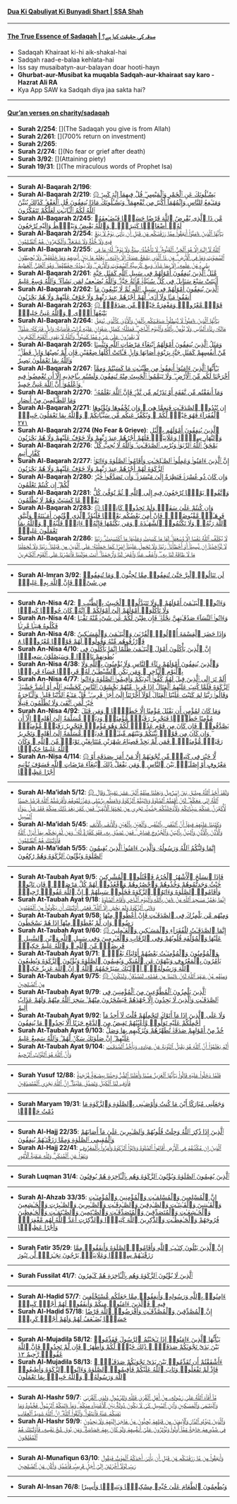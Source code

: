 #### [Dua Ki Qabuliyat Ki Bunyadi Shart | SSA Shah](https://www.youtube.com/shorts/LVcRw-Fsd28)

***

#### [The True Essence of Sadaqah | صدقہ کی حقیقت کیا ہے؟](https://www.youtube.com/watch?v=0bQBMSOAWhA)
* Sadaqah Khairaat ki-hi aik-shakal-hai
* Sadqah raad-e-balaa kehlata-hai
* Iss say musaibatyn-aur-balayan doar hooti-hayn
* __Ghurbat-aur-Musibat ka muqabla Sadqah-aur-khairaat say karo - Hazrat Ali RA__
* Kya App SAW ka Sadqah diya jaa sakta hai?

***

#### [Qur’an verses on charity/sadaqah](https://myislam.org/quran-verses/charity/)

* __Surah 2/254__: [](The Sadaqah you give is from Allah)
* __Surah 2/261__: [](700% return on investment)
* __Surah 2/265__: []()
* __Surah 2/274__: [](No fear or grief after death)
* __Surah 3/92__: [](Attaining piety)
* __Surah 19/31__: [](The miraculous words of Prophet Isa)

***

* __Surah Al-Baqarah 2/196__: [](https://quran.com/2/196)
* __Surah Al-Baqarah 2/219__: [۞ يَسْـَٔلُونَكَ عَنِ ٱلْخَمْرِ وَٱلْمَيْسِرِ ۖ قُلْ فِيهِمَآ إِثْمٌۭ كَبِيرٌۭ وَمَنَـٰفِعُ لِلنَّاسِ وَإِثْمُهُمَآ أَكْبَرُ مِن نَّفْعِهِمَا ۗ وَيَسْـَٔلُونَكَ مَاذَا يُنفِقُونَ قُلِ ٱلْعَفْوَ ۗ كَذَٰلِكَ يُبَيِّنُ ٱللَّهُ لَكُمُ ٱلْـَٔايَـٰتِ لَعَلَّكُمْ تَتَفَكَّرُونَ](https://quran.com/2/219)
* __Surah Al-Baqarah 2/245__: [مَّن ذَا ٱلَّذِى يُقْرِضُ ٱللَّهَ قَرْضًا حَسَنًۭا فَيُضَـٰعِفَهُۥ لَهُۥٓ أَضْعَافًۭا كَثِيرَةًۭ ۚ وَٱللَّهُ يَقْبِضُ وَيَبْصُۜطُ وَإِلَيْهِ تُرْجَعُونَ](https://quran.com/2/245)
* __Surah Al-Baqarah 2/254__: [يَـٰٓأَيُّهَا ٱلَّذِينَ ءَامَنُوٓا۟ أَنفِقُوا۟ مِمَّا رَزَقْنَـٰكُم مِّن قَبْلِ أَن يَأْتِىَ يَوْمٌۭ لَّا بَيْعٌۭ فِيهِ وَلَا خُلَّةٌۭ وَلَا شَفَـٰعَةٌۭ ۗ وَٱلْكَـٰفِرُونَ هُمُ ٱلظَّـٰلِمُونَ](https://quran.com/2/254)
* __Surah Al-Baqarah 2/255__: [ٱللَّهُ لَآ إِلَـٰهَ إِلَّا هُوَ ٱلْحَىُّ ٱلْقَيُّومُ ۚ لَا تَأْخُذُهُۥ سِنَةٌۭ وَلَا نَوْمٌۭ ۚ لَّهُۥ مَا فِى ٱلسَّمَـٰوَٰتِ وَمَا فِى ٱلْأَرْضِ ۗ مَن ذَا ٱلَّذِى يَشْفَعُ عِندَهُۥٓ إِلَّا بِإِذْنِهِۦ ۚ يَعْلَمُ مَا بَيْنَ أَيْدِيهِمْ وَمَا خَلْفَهُمْ ۖ وَلَا يُحِيطُونَ بِشَىْءٍۢ مِّنْ عِلْمِهِۦٓ إِلَّا بِمَا شَآءَ ۚ وَسِعَ كُرْسِيُّهُ ٱلسَّمَـٰوَٰتِ وَٱلْأَرْضَ ۖ وَلَا يَـُٔودُهُۥ حِفْظُهُمَا ۚ وَهُوَ ٱلْعَلِىُّ ٱلْعَظِيمُ](https://quran.com/2/255)
* __Surah Al-Baqarah 2/261__: [مَّثَلُ ٱلَّذِينَ يُنفِقُونَ أَمْوَٰلَهُمْ فِى سَبِيلِ ٱللَّهِ كَمَثَلِ حَبَّةٍ أَنۢبَتَتْ سَبْعَ سَنَابِلَ فِى كُلِّ سُنۢبُلَةٍۢ مِّا۟ئَةُ حَبَّةٍۢ ۗ وَٱللَّهُ يُضَـٰعِفُ لِمَن يَشَآءُ ۗ وَٱللَّهُ وَٰسِعٌ عَلِيمٌ](https://quran.com/2/261)
* __Surah Al-Baqarah 2/262__: [ٱلَّذِينَ يُنفِقُونَ أَمْوَٰلَهُمْ فِى سَبِيلِ ٱللَّهِ ثُمَّ لَا يُتْبِعُونَ مَآ أَنفَقُوا۟ مَنًّۭا وَلَآ أَذًۭى ۙ لَّهُمْ أَجْرُهُمْ عِندَ رَبِّهِمْ وَلَا خَوْفٌ عَلَيْهِمْ وَلَا هُمْ يَحْزَنُونَ](https://quran.com/2/262)
* __Surah Al-Baqarah 2/263__: [۞ قَوْلٌۭ مَّعْرُوفٌۭ وَمَغْفِرَةٌ خَيْرٌۭ مِّن صَدَقَةٍۢ يَتْبَعُهَآ أَذًۭى ۗ وَٱللَّهُ غَنِىٌّ حَلِيمٌۭ](https://quran.com/2/263)
* __Surah Al-Baqarah 2/264__: [يَـٰٓأَيُّهَا ٱلَّذِينَ ءَامَنُوا۟ لَا تُبْطِلُوا۟ صَدَقَـٰتِكُم بِٱلْمَنِّ وَٱلْأَذَىٰ كَٱلَّذِى يُنفِقُ مَالَهُۥ رِئَآءَ ٱلنَّاسِ وَلَا يُؤْمِنُ بِٱللَّهِ وَٱلْيَوْمِ ٱلْـَٔاخِرِ ۖ فَمَثَلُهُۥ كَمَثَلِ صَفْوَانٍ عَلَيْهِ تُرَابٌۭ فَأَصَابَهُۥ وَابِلٌۭ فَتَرَكَهُۥ صَلْدًۭا ۖ لَّا يَقْدِرُونَ عَلَىٰ شَىْءٍۢ مِّمَّا كَسَبُوا۟ ۗ وَٱللَّهُ لَا يَهْدِى ٱلْقَوْمَ ٱلْكَـٰفِرِينَ](https://quran.com/2/264)
* __Surah Al-Baqarah 2/265__: [وَمَثَلُ ٱلَّذِينَ يُنفِقُونَ أَمْوَٰلَهُمُ ٱبْتِغَآءَ مَرْضَاتِ ٱللَّهِ وَتَثْبِيتًۭا مِّنْ أَنفُسِهِمْ كَمَثَلِ جَنَّةٍۭ بِرَبْوَةٍ أَصَابَهَا وَابِلٌۭ فَـَٔاتَتْ أُكُلَهَا ضِعْفَيْنِ فَإِن لَّمْ يُصِبْهَا وَابِلٌۭ فَطَلٌّۭ ۗ وَٱللَّهُ بِمَا تَعْمَلُونَ بَصِيرٌ](https://quran.com/2/265)
* __Surah Al-Baqarah 2/267__: [يَـٰٓأَيُّهَا ٱلَّذِينَ ءَامَنُوٓا۟ أَنفِقُوا۟ مِن طَيِّبَـٰتِ مَا كَسَبْتُمْ وَمِمَّآ أَخْرَجْنَا لَكُم مِّنَ ٱلْأَرْضِ ۖ وَلَا تَيَمَّمُوا۟ ٱلْخَبِيثَ مِنْهُ تُنفِقُونَ وَلَسْتُم بِـَٔاخِذِيهِ إِلَّآ أَن تُغْمِضُوا۟ فِيهِ ۚ وَٱعْلَمُوٓا۟ أَنَّ ٱللَّهَ غَنِىٌّ حَمِيدٌ](https://quran.com/2/267)
* __Surah Al-Baqarah 2/270__: [وَمَآ أَنفَقْتُم مِّن نَّفَقَةٍ أَوْ نَذَرْتُم مِّن نَّذْرٍۢ فَإِنَّ ٱللَّهَ يَعْلَمُهُۥ ۗ وَمَا لِلظَّـٰلِمِينَ مِنْ أَنصَارٍ](https://quran.com/2/270)
* __Surah Al-Baqarah 2/271__: [إِن تُبْدُوا۟ ٱلصَّدَقَـٰتِ فَنِعِمَّا هِىَ ۖ وَإِن تُخْفُوهَا وَتُؤْتُوهَا ٱلْفُقَرَآءَ فَهُوَ خَيْرٌۭ لَّكُمْ ۚ وَيُكَفِّرُ عَنكُم مِّن سَيِّـَٔاتِكُمْ ۗ وَٱللَّهُ بِمَا تَعْمَلُونَ خَبِيرٌۭ ٢٧١](https://quran.com/2/271)
* __Surah Al-Baqarah 2/274 (No Fear & Grieve)__: [ٱلَّذِينَ يُنفِقُونَ أَمْوَٰلَهُم بِٱلَّيْلِ وَٱلنَّهَارِ سِرًّۭا وَعَلَانِيَةًۭ فَلَهُمْ أَجْرُهُمْ عِندَ رَبِّهِمْ وَلَا خَوْفٌ عَلَيْهِمْ وَلَا هُمْ يَحْزَنُونَ](https://quran.com/2/274)
* __Surah Al-Baqarah 2/276__: [يَمْحَقُ ٱللَّهُ ٱلرِّبَوٰا۟ وَيُرْبِى ٱلصَّدَقَـٰتِ ۗ وَٱللَّهُ لَا يُحِبُّ كُلَّ كَفَّارٍ أَثِيمٍ](https://quran.com/2/276)
* __Surah Al-Baqarah 2/277__: [إِنَّ ٱلَّذِينَ ءَامَنُوا۟ وَعَمِلُوا۟ ٱلصَّـٰلِحَـٰتِ وَأَقَامُوا۟ ٱلصَّلَوٰةَ وَءَاتَوُا۟ ٱلزَّكَوٰةَ لَهُمْ أَجْرُهُمْ عِندَ رَبِّهِمْ وَلَا خَوْفٌ عَلَيْهِمْ وَلَا هُمْ يَحْزَنُونَ](https://quran.com/2/277)
* __Surah Al-Baqarah 2/280__: [وَإِن كَانَ ذُو عُسْرَةٍۢ فَنَظِرَةٌ إِلَىٰ مَيْسَرَةٍۢ ۚ وَأَن تَصَدَّقُوا۟ خَيْرٌۭ لَّكُمْ ۖ إِن كُنتُمْ تَعْلَمُونَ](https://quran.com/2/280)
* __Surah Al-Baqarah 2/281__: [وَٱتَّقُوا۟ يَوْمًۭا تُرْجَعُونَ فِيهِ إِلَى ٱللَّهِ ۖ ثُمَّ تُوَفَّىٰ كُلُّ نَفْسٍۢ مَّا كَسَبَتْ وَهُمْ لَا يُظْلَمُونَ](https://quran.com/2/281)
* __Surah Al-Baqarah 2/283__: [۞ وَإِن كُنتُمْ عَلَىٰ سَفَرٍۢ وَلَمْ تَجِدُوا۟ كَاتِبًۭا فَرِهَـٰنٌۭ مَّقْبُوضَةٌۭ ۖ فَإِنْ أَمِنَ بَعْضُكُم بَعْضًۭا فَلْيُؤَدِّ ٱلَّذِى ٱؤْتُمِنَ أَمَـٰنَتَهُۥ وَلْيَتَّقِ ٱللَّهَ رَبَّهُۥ ۗ وَلَا تَكْتُمُوا۟ ٱلشَّهَـٰدَةَ ۚ وَمَن يَكْتُمْهَا فَإِنَّهُۥٓ ءَاثِمٌۭ قَلْبُهُۥ ۗ وَٱللَّهُ بِمَا تَعْمَلُونَ عَلِيمٌۭ](https://quran.com/2/283)
* __Surah Al-Baqarah 2/286__: [لَا يُكَلِّفُ ٱللَّهُ نَفْسًا إِلَّا وُسْعَهَا ۚ لَهَا مَا كَسَبَتْ وَعَلَيْهَا مَا ٱكْتَسَبَتْ ۗ رَبَّنَا لَا تُؤَاخِذْنَآ إِن نَّسِينَآ أَوْ أَخْطَأْنَا ۚ رَبَّنَا وَلَا تَحْمِلْ عَلَيْنَآ إِصْرًۭا كَمَا حَمَلْتَهُۥ عَلَى ٱلَّذِينَ مِن قَبْلِنَا ۚ رَبَّنَا وَلَا تُحَمِّلْنَا مَا لَا طَاقَةَ لَنَا بِهِۦ ۖ وَٱعْفُ عَنَّا وَٱغْفِرْ لَنَا وَٱرْحَمْنَآ ۚ أَنتَ مَوْلَىٰنَا فَٱنصُرْنَا عَلَى ٱلْقَوْمِ ٱلْكَـٰفِرِينَ](https://quran.com/2/286)

***

* __Surah Al-Imran 3/92__: [لَن تَنَالُوا۟ ٱلْبِرَّ حَتَّىٰ تُنفِقُوا۟ مِمَّا تُحِبُّونَ ۚ وَمَا تُنفِقُوا۟ مِن شَىْءٍۢ فَإِنَّ ٱللَّهَ بِهِۦ عَلِيمٌۭ](https://quran.com/3/92)

***

* __Surah An-Nisa 4/2__: [وَءَاتُوا۟ ٱلْيَتَـٰمَىٰٓ أَمْوَٰلَهُمْ ۖ وَلَا تَتَبَدَّلُوا۟ ٱلْخَبِيثَ بِٱلطَّيِّبِ ۖ وَلَا تَأْكُلُوٓا۟ أَمْوَٰلَهُمْ إِلَىٰٓ أَمْوَٰلِكُمْ ۚ إِنَّهُۥ كَانَ حُوبًۭا كَبِيرًۭا](https://quran.com/4/2)
* __Surah An-Nisa 4/4__: [وَءَاتُوا۟ ٱلنِّسَآءَ صَدُقَـٰتِهِنَّ نِحْلَةًۭ ۚ فَإِن طِبْنَ لَكُمْ عَن شَىْءٍۢ مِّنْهُ نَفْسًۭا فَكُلُوهُ هَنِيٓـًۭٔا مَّرِيٓـًۭٔا](https://quran.com/4/4)
* __Surah An-Nisa 4/8__: [وَإِذَا حَضَرَ ٱلْقِسْمَةَ أُو۟لُوا۟ ٱلْقُرْبَىٰ وَٱلْيَتَـٰمَىٰ وَٱلْمَسَـٰكِينُ فَٱرْزُقُوهُم مِّنْهُ وَقُولُوا۟ لَهُمْ قَوْلًۭا مَّعْرُوفًۭا ٨](https://quran.com/4/8)
* __Surah An-Nisa 4/10__: [إِنَّ ٱلَّذِينَ يَأْكُلُونَ أَمْوَٰلَ ٱلْيَتَـٰمَىٰ ظُلْمًا إِنَّمَا يَأْكُلُونَ فِى بُطُونِهِمْ نَارًۭا ۖ وَسَيَصْلَوْنَ سَعِيرًۭا](https://quran.com/4/10)
* __Surah An-Nisa 4/38__: [وَٱلَّذِينَ يُنفِقُونَ أَمْوَٰلَهُمْ رِئَآءَ ٱلنَّاسِ وَلَا يُؤْمِنُونَ بِٱللَّهِ وَلَا بِٱلْيَوْمِ ٱلْـَٔاخِرِ ۗ وَمَن يَكُنِ ٱلشَّيْطَـٰنُ لَهُۥ قَرِينًۭا فَسَآءَ قَرِينًۭا](https://quran.com/4/38)
* __Surah An-Nisa 4/77__: [أَلَمْ تَرَ إِلَى ٱلَّذِينَ قِيلَ لَهُمْ كُفُّوٓا۟ أَيْدِيَكُمْ وَأَقِيمُوا۟ ٱلصَّلَوٰةَ وَءَاتُوا۟ ٱلزَّكَوٰةَ فَلَمَّا كُتِبَ عَلَيْهِمُ ٱلْقِتَالُ إِذَا فَرِيقٌۭ مِّنْهُمْ يَخْشَوْنَ ٱلنَّاسَ كَخَشْيَةِ ٱللَّهِ أَوْ أَشَدَّ خَشْيَةًۭ ۚ وَقَالُوا۟ رَبَّنَا لِمَ كَتَبْتَ عَلَيْنَا ٱلْقِتَالَ لَوْلَآ أَخَّرْتَنَآ إِلَىٰٓ أَجَلٍۢ قَرِيبٍۢ ۗ قُلْ مَتَـٰعُ ٱلدُّنْيَا قَلِيلٌۭ وَٱلْـَٔاخِرَةُ خَيْرٌۭ لِّمَنِ ٱتَّقَىٰ وَلَا تُظْلَمُونَ فَتِيلًا](https://quran.com/4/77)
* __Surah An-Nisa 4/92__: [وَمَا كَانَ لِمُؤْمِنٍ أَن يَقْتُلَ مُؤْمِنًا إِلَّا خَطَـًۭٔا ۚ وَمَن قَتَلَ مُؤْمِنًا خَطَـًۭٔا فَتَحْرِيرُ رَقَبَةٍۢ مُّؤْمِنَةٍۢ وَدِيَةٌۭ مُّسَلَّمَةٌ إِلَىٰٓ أَهْلِهِۦٓ إِلَّآ أَن يَصَّدَّقُوا۟ ۚ فَإِن كَانَ مِن قَوْمٍ عَدُوٍّۢ لَّكُمْ وَهُوَ مُؤْمِنٌۭ فَتَحْرِيرُ رَقَبَةٍۢ مُّؤْمِنَةٍۢ ۖ وَإِن كَانَ مِن قَوْمٍۭ بَيْنَكُمْ وَبَيْنَهُم مِّيثَـٰقٌۭ فَدِيَةٌۭ مُّسَلَّمَةٌ إِلَىٰٓ أَهْلِهِۦ وَتَحْرِيرُ رَقَبَةٍۢ مُّؤْمِنَةٍۢ ۖ فَمَن لَّمْ يَجِدْ فَصِيَامُ شَهْرَيْنِ مُتَتَابِعَيْنِ تَوْبَةًۭ مِّنَ ٱللَّهِ ۗ وَكَانَ ٱللَّهُ عَلِيمًا حَكِيمًۭا](https://quran.com/4/92)
* __Surah An-Nisa 4/114__: [۞ لَّا خَيْرَ فِى كَثِيرٍۢ مِّن نَّجْوَىٰهُمْ إِلَّا مَنْ أَمَرَ بِصَدَقَةٍ أَوْ مَعْرُوفٍ أَوْ إِصْلَـٰحٍۭ بَيْنَ ٱلنَّاسِ ۚ وَمَن يَفْعَلْ ذَٰلِكَ ٱبْتِغَآءَ مَرْضَاتِ ٱللَّهِ فَسَوْفَ نُؤْتِيهِ أَجْرًا عَظِيمًۭا](https://quran.com/4/114)

*** 

* __Surah Al-Ma’idah 5/12__: [۞ وَلَقَدْ أَخَذَ ٱللَّهُ مِيثَـٰقَ بَنِىٓ إِسْرَٰٓءِيلَ وَبَعَثْنَا مِنْهُمُ ٱثْنَىْ عَشَرَ نَقِيبًۭا ۖ وَقَالَ ٱللَّهُ إِنِّى مَعَكُمْ ۖ لَئِنْ أَقَمْتُمُ ٱلصَّلَوٰةَ وَءَاتَيْتُمُ ٱلزَّكَوٰةَ وَءَامَنتُم بِرُسُلِى وَعَزَّرْتُمُوهُمْ وَأَقْرَضْتُمُ ٱللَّهَ قَرْضًا حَسَنًۭا لَّأُكَفِّرَنَّ عَنكُمْ سَيِّـَٔاتِكُمْ وَلَأُدْخِلَنَّكُمْ جَنَّـٰتٍۢ تَجْرِى مِن تَحْتِهَا ٱلْأَنْهَـٰرُ ۚ فَمَن كَفَرَ بَعْدَ ذَٰلِكَ مِنكُمْ فَقَدْ ضَلَّ سَوَآءَ ٱلسَّبِيلِ](https://quran.com/5/12)
* __Surah Al-Ma’idah 5/45__: [وَكَتَبْنَا عَلَيْهِمْ فِيهَآ أَنَّ ٱلنَّفْسَ بِٱلنَّفْسِ وَٱلْعَيْنَ بِٱلْعَيْنِ وَٱلْأَنفَ بِٱلْأَنفِ وَٱلْأُذُنَ بِٱلْأُذُنِ وَٱلسِّنَّ بِٱلسِّنِّ وَٱلْجُرُوحَ قِصَاصٌۭ ۚ فَمَن تَصَدَّقَ بِهِۦ فَهُوَ كَفَّارَةٌۭ لَّهُۥ ۚ وَمَن لَّمْ يَحْكُم بِمَآ أَنزَلَ ٱللَّهُ فَأُو۟لَـٰٓئِكَ هُمُ ٱلظَّـٰلِمُونَ](https://quran.com/5/45)
* __Surah Al-Ma’idah 5/55__: [إِنَّمَا وَلِيُّكُمُ ٱللَّهُ وَرَسُولُهُۥ وَٱلَّذِينَ ءَامَنُوا۟ ٱلَّذِينَ يُقِيمُونَ ٱلصَّلَوٰةَ وَيُؤْتُونَ ٱلزَّكَوٰةَ وَهُمْ رَٰكِعُونَ](https://quran.com/5/55)

***

* __Surah At-Taubah Ayat 9/5__: [فَإِذَا ٱنسَلَخَ ٱلْأَشْهُرُ ٱلْحُرُمُ فَٱقْتُلُوا۟ ٱلْمُشْرِكِينَ حَيْثُ وَجَدتُّمُوهُمْ وَخُذُوهُمْ وَٱحْصُرُوهُمْ وَٱقْعُدُوا۟ لَهُمْ كُلَّ مَرْصَدٍۢ ۚ فَإِن تَابُوا۟ وَأَقَامُوا۟ ٱلصَّلَوٰةَ وَءَاتَوُا۟ ٱلزَّكَوٰةَ فَخَلُّوا۟ سَبِيلَهُمْ ۚ إِنَّ ٱللَّهَ غَفُورٌۭ رَّحِيمٌۭ](https://quran.com/9/5)
* __Surah At-Taubah Ayat 9/18__: [إِنَّمَا يَعْمُرُ مَسَـٰجِدَ ٱللَّهِ مَنْ ءَامَنَ بِٱللَّهِ وَٱلْيَوْمِ ٱلْـَٔاخِرِ وَأَقَامَ ٱلصَّلَوٰةَ وَءَاتَى ٱلزَّكَوٰةَ وَلَمْ يَخْشَ إِلَّا ٱللَّهَ ۖ فَعَسَىٰٓ أُو۟لَـٰٓئِكَ أَن يَكُونُوا۟ مِنَ ٱلْمُهْتَدِينَ](https://quran.com/9/18)
* __Surah At-Taubah Ayat 9/58__: [وَمِنْهُم مَّن يَلْمِزُكَ فِى ٱلصَّدَقَـٰتِ فَإِنْ أُعْطُوا۟ مِنْهَا رَضُوا۟ وَإِن لَّمْ يُعْطَوْا۟ مِنْهَآ إِذَا هُمْ يَسْخَطُونَ](https://quran.com/9/58)
* __Surah At-Taubah Ayat 9/60__: [۞ إِنَّمَا ٱلصَّدَقَـٰتُ لِلْفُقَرَآءِ وَٱلْمَسَـٰكِينِ وَٱلْعَـٰمِلِينَ عَلَيْهَا وَٱلْمُؤَلَّفَةِ قُلُوبُهُمْ وَفِى ٱلرِّقَابِ وَٱلْغَـٰرِمِينَ وَفِى سَبِيلِ ٱللَّهِ وَٱبْنِ ٱلسَّبِيلِ ۖ فَرِيضَةًۭ مِّنَ ٱللَّهِ ۗ وَٱللَّهُ عَلِيمٌ حَكِيمٌۭ](https://quran.com/9/60)
* __Surah At-Taubah Ayat 9/71__: [وَٱلْمُؤْمِنُونَ وَٱلْمُؤْمِنَـٰتُ بَعْضُهُمْ أَوْلِيَآءُ بَعْضٍۢ ۚ يَأْمُرُونَ بِٱلْمَعْرُوفِ وَيَنْهَوْنَ عَنِ ٱلْمُنكَرِ وَيُقِيمُونَ ٱلصَّلَوٰةَ وَيُؤْتُونَ ٱلزَّكَوٰةَ وَيُطِيعُونَ ٱللَّهَ وَرَسُولَهُۥٓ ۚ أُو۟لَـٰٓئِكَ سَيَرْحَمُهُمُ ٱللَّهُ ۗ إِنَّ ٱللَّهَ عَزِيزٌ حَكِيمٌۭ](https://quran.com/9/71)
* __Surah At-Taubah Ayat 9/75__: [۞ وَمِنْهُم مَّنْ عَـٰهَدَ ٱللَّهَ لَئِنْ ءَاتَىٰنَا مِن فَضْلِهِۦ لَنَصَّدَّقَنَّ وَلَنَكُونَنَّ مِنَ ٱلصَّـٰلِحِينَ](https://quran.com/9/75)
* __Surah At-Taubah Ayat 9/79__: [ٱلَّذِينَ يَلْمِزُونَ ٱلْمُطَّوِّعِينَ مِنَ ٱلْمُؤْمِنِينَ فِى ٱلصَّدَقَـٰتِ وَٱلَّذِينَ لَا يَجِدُونَ إِلَّا جُهْدَهُمْ فَيَسْخَرُونَ مِنْهُمْ ۙ سَخِرَ ٱللَّهُ مِنْهُمْ وَلَهُمْ عَذَابٌ أَلِيمٌ](https://quran.com/9/79)
* __Surah At-Taubah Ayat 9/92__: [وَلَا عَلَى ٱلَّذِينَ إِذَا مَآ أَتَوْكَ لِتَحْمِلَهُمْ قُلْتَ لَآ أَجِدُ مَآ أَحْمِلُكُمْ عَلَيْهِ تَوَلَّوا۟ وَّأَعْيُنُهُمْ تَفِيضُ مِنَ ٱلدَّمْعِ حَزَنًا أَلَّا يَجِدُوا۟ مَا يُنفِقُونَ](https://quran.com/9/92)
* __Surah At-Taubah Ayat 9/103__: [خُذْ مِنْ أَمْوَٰلِهِمْ صَدَقَةًۭ تُطَهِّرُهُمْ وَتُزَكِّيهِم بِهَا وَصَلِّ عَلَيْهِمْ ۖ إِنَّ صَلَوٰتَكَ سَكَنٌۭ لَّهُمْ ۗ وَٱللَّهُ سَمِيعٌ عَلِيمٌ](https://quran.com/9/103)
* __Surah At-Taubah Ayat 9/104__: [أَلَمْ يَعْلَمُوٓا۟ أَنَّ ٱللَّهَ هُوَ يَقْبَلُ ٱلتَّوْبَةَ عَنْ عِبَادِهِۦ وَيَأْخُذُ ٱلصَّدَقَـٰتِ وَأَنَّ ٱللَّهَ هُوَ ٱلتَّوَّابُ ٱلرَّحِيمُ](https://quran.com/9/104)

*** 

* __Surah Yusuf 12/88__: [فَلَمَّا دَخَلُوا۟ عَلَيْهِ قَالُوا۟ يَـٰٓأَيُّهَا ٱلْعَزِيزُ مَسَّنَا وَأَهْلَنَا ٱلضُّرُّ وَجِئْنَا بِبِضَـٰعَةٍۢ مُّزْجَىٰةٍۢ فَأَوْفِ لَنَا ٱلْكَيْلَ وَتَصَدَّقْ عَلَيْنَآ ۖ إِنَّ ٱللَّهَ يَجْزِى ٱلْمُتَصَدِّقِينَ](https://quran.com/12/88)

*** 

* __Surah Maryam 19/31__: [وَجَعَلَنِى مُبَارَكًا أَيْنَ مَا كُنتُ وَأَوْصَـٰنِى بِٱلصَّلَوٰةِ وَٱلزَّكَوٰةِ مَا دُمْتُ حَيًّۭا](https://quran.com/19/31)

***

* __Surah Al-Hajj 22/35__: [ٱلَّذِينَ إِذَا ذُكِرَ ٱللَّهُ وَجِلَتْ قُلُوبُهُمْ وَٱلصَّـٰبِرِينَ عَلَىٰ مَآ أَصَابَهُمْ وَٱلْمُقِيمِى ٱلصَّلَوٰةِ وَمِمَّا رَزَقْنَـٰهُمْ يُنفِقُونَ](https://quran.com/22/35)
* __Surah Al-Hajj 22/41__: [ٱلَّذِينَ إِن مَّكَّنَّـٰهُمْ فِى ٱلْأَرْضِ أَقَامُوا۟ ٱلصَّلَوٰةَ وَءَاتَوُا۟ ٱلزَّكَوٰةَ وَأَمَرُوا۟ بِٱلْمَعْرُوفِ وَنَهَوْا۟ عَنِ ٱلْمُنكَرِ ۗ وَلِلَّهِ عَـٰقِبَةُ ٱلْأُمُورِ](https://quran.com/22/41)

***

* __Surah Luqman 31/4__: [ٱلَّذِينَ يُقِيمُونَ ٱلصَّلَوٰةَ وَيُؤْتُونَ ٱلزَّكَوٰةَ وَهُم بِٱلْـَٔاخِرَةِ هُمْ يُوقِنُونَ](https://quran.com/31/4)

*** 

* __Surah Al-Ahzab 33/35__: [إِنَّ ٱلْمُسْلِمِينَ وَٱلْمُسْلِمَـٰتِ وَٱلْمُؤْمِنِينَ وَٱلْمُؤْمِنَـٰتِ وَٱلْقَـٰنِتِينَ وَٱلْقَـٰنِتَـٰتِ وَٱلصَّـٰدِقِينَ وَٱلصَّـٰدِقَـٰتِ وَٱلصَّـٰبِرِينَ وَٱلصَّـٰبِرَٰتِ وَٱلْخَـٰشِعِينَ وَٱلْخَـٰشِعَـٰتِ وَٱلْمُتَصَدِّقِينَ وَٱلْمُتَصَدِّقَـٰتِ وَٱلصَّـٰٓئِمِينَ وَٱلصَّـٰٓئِمَـٰتِ وَٱلْحَـٰفِظِينَ فُرُوجَهُمْ وَٱلْحَـٰفِظَـٰتِ وَٱلذَّٰكِرِينَ ٱللَّهَ كَثِيرًۭا وَٱلذَّٰكِرَٰتِ أَعَدَّ ٱللَّهُ لَهُم مَّغْفِرَةًۭ وَأَجْرًا عَظِيمًۭا](https://quran.com/33/35)

***

* __Surah Fatir 35/29__: [إِنَّ ٱلَّذِينَ يَتْلُونَ كِتَـٰبَ ٱللَّهِ وَأَقَامُوا۟ ٱلصَّلَوٰةَ وَأَنفَقُوا۟ مِمَّا رَزَقْنَـٰهُمْ سِرًّۭا وَعَلَانِيَةًۭ يَرْجُونَ تِجَـٰرَةًۭ لَّن تَبُورَ](https://quran.com/35/29)

*** 

* __Surah Fussilat 41/7__: [ٱلَّذِينَ لَا يُؤْتُونَ ٱلزَّكَوٰةَ وَهُم بِٱلْـَٔاخِرَةِ هُمْ كَـٰفِرُونَ](https://quran.com/41/7)

*** 

* __Surah Al-Hadid 57/7__: [ءَامِنُوا۟ بِٱللَّهِ وَرَسُولِهِۦ وَأَنفِقُوا۟ مِمَّا جَعَلَكُم مُّسْتَخْلَفِينَ فِيهِ ۖ فَٱلَّذِينَ ءَامَنُوا۟ مِنكُمْ وَأَنفَقُوا۟ لَهُمْ أَجْرٌۭ كَبِيرٌۭ](https://quran.com/57/7)
* __Surah Al-Hadid 57/18__: [إِنَّ ٱلْمُصَّدِّقِينَ وَٱلْمُصَّدِّقَـٰتِ وَأَقْرَضُوا۟ ٱللَّهَ قَرْضًا حَسَنًۭا يُضَـٰعَفُ لَهُمْ وَلَهُمْ أَجْرٌۭ كَرِيمٌۭ](https://quran.com/57/18)

*** 

* __Surah Al-Mujadila 58/12__: [يَـٰٓأَيُّهَا ٱلَّذِينَ ءَامَنُوٓا۟ إِذَا نَـٰجَيْتُمُ ٱلرَّسُولَ فَقَدِّمُوا۟ بَيْنَ يَدَىْ نَجْوَىٰكُمْ صَدَقَةًۭ ۚ ذَٰلِكَ خَيْرٌۭ لَّكُمْ وَأَطْهَرُ ۚ فَإِن لَّمْ تَجِدُوا۟ فَإِنَّ ٱللَّهَ غَفُورٌۭ رَّحِيمٌ ١٢](https://quran.com/58/12)
* __Surah Al-Mujadila 58/13__: [ءَأَشْفَقْتُمْ أَن تُقَدِّمُوا۟ بَيْنَ يَدَىْ نَجْوَىٰكُمْ صَدَقَـٰتٍۢ ۚ فَإِذْ لَمْ تَفْعَلُوا۟ وَتَابَ ٱللَّهُ عَلَيْكُمْ فَأَقِيمُوا۟ ٱلصَّلَوٰةَ وَءَاتُوا۟ ٱلزَّكَوٰةَ وَأَطِيعُوا۟ ٱللَّهَ وَرَسُولَهُۥ ۚ وَٱللَّهُ خَبِيرٌۢ بِمَا تَعْمَلُونَ](https://quran.com/58/13)

*** 

* __Surah Al-Hashr 59/7__: [مَّآ أَفَآءَ ٱللَّهُ عَلَىٰ رَسُولِهِۦ مِنْ أَهْلِ ٱلْقُرَىٰ فَلِلَّهِ وَلِلرَّسُولِ وَلِذِى ٱلْقُرْبَىٰ وَٱلْيَتَـٰمَىٰ وَٱلْمَسَـٰكِينِ وَٱبْنِ ٱلسَّبِيلِ كَىْ لَا يَكُونَ دُولَةًۢ بَيْنَ ٱلْأَغْنِيَآءِ مِنكُمْ ۚ وَمَآ ءَاتَىٰكُمُ ٱلرَّسُولُ فَخُذُوهُ وَمَا نَهَىٰكُمْ عَنْهُ فَٱنتَهُوا۟ ۚ وَٱتَّقُوا۟ ٱللَّهَ ۖ إِنَّ ٱللَّهَ شَدِيدُ ٱلْعِقَابِ](https://quran.com/59/7)
* __Surah Al-Hashr 59/9__: [وَٱلَّذِينَ تَبَوَّءُو ٱلدَّارَ وَٱلْإِيمَـٰنَ مِن قَبْلِهِمْ يُحِبُّونَ مَنْ هَاجَرَ إِلَيْهِمْ وَلَا يَجِدُونَ فِى صُدُورِهِمْ حَاجَةًۭ مِّمَّآ أُوتُوا۟ وَيُؤْثِرُونَ عَلَىٰٓ أَنفُسِهِمْ وَلَوْ كَانَ بِهِمْ خَصَاصَةٌۭ ۚ وَمَن يُوقَ شُحَّ نَفْسِهِۦ فَأُو۟لَـٰٓئِكَ هُمُ ٱلْمُفْلِحُونَ](https://quran.com/59/9)

*** 

* __Surah Al-Munafiqun 63/10__: [وَأَنفِقُوا۟ مِن مَّا رَزَقْنَـٰكُم مِّن قَبْلِ أَن يَأْتِىَ أَحَدَكُمُ ٱلْمَوْتُ فَيَقُولَ رَبِّ لَوْلَآ أَخَّرْتَنِىٓ إِلَىٰٓ أَجَلٍۢ قَرِيبٍۢ فَأَصَّدَّقَ وَأَكُن مِّنَ ٱلصَّـٰلِحِينَ](https://quran.com/63/10)

*** 

* __Surah Al-Insan 76/8__: [وَيُطْعِمُونَ ٱلطَّعَامَ عَلَىٰ حُبِّهِۦ مِسْكِينًۭا وَيَتِيمًۭا وَأَسِيرًا](https://quran.com/76/8)

***
